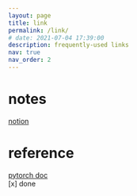 ```yaml
---
layout: page
title: link
permalink: /link/
# date: 2021-07-04 17:39:00
description: frequently-used links
nav: true
nav_order: 2
---
```

# notes
[notion](https://wuyuheng.notion.site/HOME-37e7c781d91b4921a2cdac13f014c2a6)  

# reference
[pytorch doc](https://pytorch.org/docs/stable/index.html)  
[x] done

